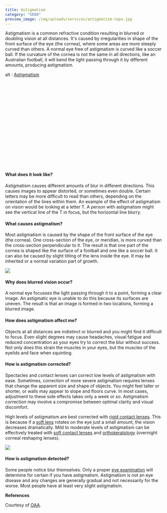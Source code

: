 ```yaml
---
title: Astigmatism
category: "SE08"
preview_image: /img/uploads/services/astigmatism-topo.jpg
---
```


<div class="employee-heading">
<p>Astigmatism is a common refractive condition resulting in blurred or doubling vision at all distances. It's caused by irregularities in shape of the front surface of the eye (the cornea), where some areas are more steeply curved than others. A normal eye free of astigmatism is curved like a soccer ball. If the curvature of the cornea is not the same in all directions, like an Australian football, it will bend the light passing through it by different amounts, producing astigmatism.</p>
</div>

<div class="myWrapper" style="position: relative; padding-bottom: 56.25%; height: 0;"><!--\\[if IE]><iframe frameborder="0" type="text/html" src="https://2689-2347.captiv8online.com/animations/embed/one/t-m-t-m?player_width=100%&player_height=100%&site_company_language=34&autostart=false" width="100%" height="100%" style="position:absolute;top:0;left:0;width:100%;height:100%;"></iframe><!\\[endif]--><!--\\[if !IE]> <--><object data="https://2689-2347.captiv8online.com/animations/embed/one/t-m-t-m?player_width=100%&player_height=100%&site_company_language=34&autostart=false" type="text/html" width="100%" height="100%" style="position:absolute;top:0;left:0;width:100%;height:100%;">  alt : <a href="https://2689-2347.captiv8online.com/animations/embed/one/t-m-t-m?player_width=100%&player_height=100%&site_company_language=34&autostart=false">Astigmatism</a></object><!--> <!\\[endif]--></div>

<br>

#### What does it look like?

Astigmatism causes different amounts of blur in different directions. This causes images to appear distorted, or sometimes even double. Certain letters may be more difficult to read than others, depending on the orientation of the lines within them. An example of the effect of astigmatism on vision would be looking at a letter T. A person with astigmatism might see the vertical line of the T in focus, but the horizontal line blurry.

#### What causes astigmatism?

Most astigmatism is caused by the shape of the front surface of the eye (the cornea). One cross-section of the eye, or meridian, is more curved than the cross-section perpendicular to it. The result is that one part of the cornea is shaped like the surface of a football and one like a soccer ball. It can also be caused by slight tilting of the lens inside the eye. It may be inherited or a normal variation part of growth.

![](/img/uploads/football.png)

#### Why does blurred vision occur?

A normal eye focusses the light passing through it to a point, forming a clear image. An astigmatic eye is unable to do this because its surfaces are uneven. The result is that an image is formed in two locations, forming a blurred image.

#### How does astigmatism affect me?

Objects at all distances are indistinct or blurred and you might find it difficult to focus. Even slight degrees may cause headaches, visual fatigue and reduced concentration as your eyes try to correct the blur without success. Not only does this strain the muscles in your eyes, but the muscles of the eyelids and face when squinting.

#### How is astigmatism corrected?

Spectacles and contact lenses can correct low levels of astigmatism with ease. Sometimes, correction of more severe astigmatism requires lenses that change the apparent size and shape of objects. You might feel taller or shorter, or walls may appear to slope and floors curve. In most cases, adjustment to these side effects takes only a week or so. Astigmatism correction may involve a compromise between optimal clarity and visual discomfort.

High levels of astigmatism are best corrected with [rigid contact lenses](/what-we-do/gas-permeable-contact-lenses). This is because if a [soft lens](https://innovativeeyecare.com.au/what-we-do/soft-contact-lenses) rotates on the eye just a small amount, the vision decreases dramatically. Mild to moderate levels of astigmatism can be effectively treated with [soft contact lenses](/what-we-do/soft-contact-lenses) and [orthokeratology](/what-we-do/orthokeratology-corneal-reshaping) (overnight corneal reshaping lenses).

![](/img/uploads/astigmatism-topo.jpg)

#### How is astigmatism detected?

Some people notice blur themselves. Only a proper [eye examination](https://innovativeeyecare.com.au/what-we-do/eye-exam) will determine for certain if you have astigmatism. Astigmatism is not an eye disease and any changes are generally gradual and not necessarily for the worse. Most people have at least very slight astigmatism.

<b>References</b>

Courtesy of [OAA](http://www.optometrists.asn.au/).
